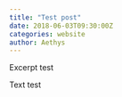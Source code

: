 ```yaml
---
title: "Test post"
date: 2018-06-03T09:30:00Z
categories: website
author: Aethys
---
```


Excerpt test
<!--more-->

Text test
